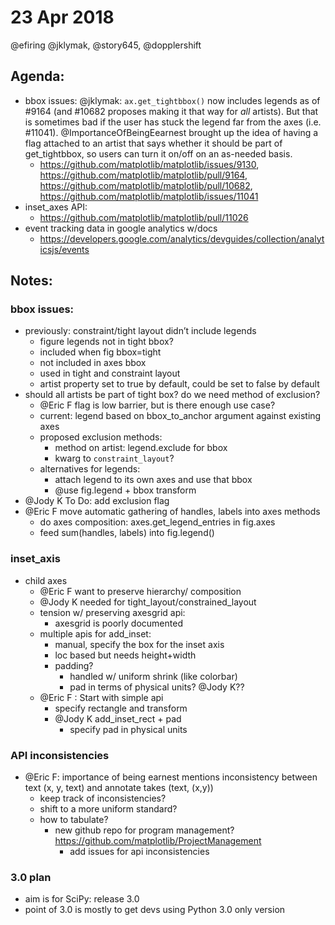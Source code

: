 # 23 Apr 2018

@efiring @jklymak, @story645, @dopplershift

## Agenda:
- bbox issues: @jklymak:
   `ax.get_tightbbox()`  now includes legends as of #9164 (and #10682 proposes making it that way for *all* artists).  But that is sometimes bad if the user has stuck the legend far from the axes (i.e. #11041).  @ImportanceOfBeingEearnest brought up the idea of having a flag attached to an artist that says whether it should be part of get_tightbbox, so users can turn it on/off on an as-needed basis.
  - https://github.com/matplotlib/matplotlib/issues/9130, https://github.com/matplotlib/matplotlib/pull/9164, https://github.com/matplotlib/matplotlib/pull/10682, https://github.com/matplotlib/matplotlib/issues/11041
- inset_axes API:
  - https://github.com/matplotlib/matplotlib/pull/11026
- event tracking data in google analytics w/docs
  - https://developers.google.com/analytics/devguides/collection/analyticsjs/events
## Notes:

### bbox issues:

- previously: constraint/tight layout didn’t include legends
  - figure legends not in tight bbox?
  - included when fig bbox=tight
  - not included in axes bbox
  - used in tight and constraint layout
  - artist property set to true by default, could be set to false by default
- should all artists be part of tight box? do we need method of exclusion?
  - @Eric F flag is low barrier, but is there enough use case?
  - current: legend based on bbox_to_anchor argument against existing axes
  - proposed exclusion methods:
    - method on artist: legend.exclude for bbox
    - kwarg to `constraint_layout`?
  - alternatives for legends:
    - attach legend to its own axes and use that bbox
    - @use fig.legend + bbox transform
- @Jody K To Do: add exclusion flag
- @Eric F move automatic gathering of handles, labels into axes methods
  - do axes composition: axes.get_legend_entries in fig.axes
  - feed sum(handles, labels) into fig.legend()

### inset_axis

- child axes
  - @Eric F want to preserve hierarchy/ composition
  - @Jody K needed for tight_layout/constrained_layout
  - tension w/ preserving axesgrid api:
    - axesgrid is poorly documented
  - multiple apis for add_inset:
    - manual, specify the box for the inset axis
    - loc based but needs height+width
    - padding?
      - handled w/ uniform shrink (like colorbar)
      - pad in terms of physical units? @Jody K??
  - @Eric F : Start with simple api
    - specify rectangle and transform
    - @Jody K add_inset_rect + pad
      - specify pad in  physical units

### API inconsistencies

  - @Eric F: importance of being earnest mentions inconsistency between text (x, y, text) and annotate takes (text, (x,y))
    - keep track of inconsistencies?
    - shift to a more uniform standard?
    - how to tabulate?
      - new github repo for program management?  https://github.com/matplotlib/ProjectManagement
        - add issues for api inconsistencies

### 3.0 plan

- aim is for SciPy: release 3.0
- point of 3.0 is mostly to get devs using Python 3.0 only version
